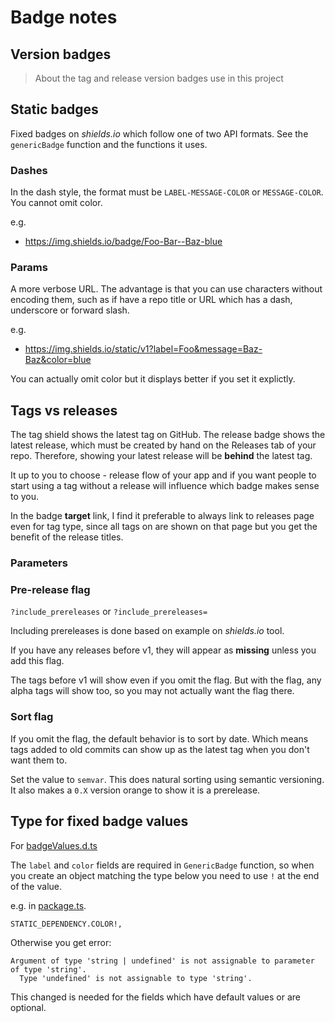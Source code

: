 # Badge notes


## Version badges
> About the tag and release version badges use in this project

## Static badges

Fixed badges on _shields.io_ which follow one of two API formats. See the `genericBadge` function and the functions it uses.

### Dashes

In the dash style, the format must be `LABEL-MESSAGE-COLOR` or `MESSAGE-COLOR`. You cannot omit color.

e.g.

- https://img.shields.io/badge/Foo-Bar--Baz-blue

### Params

A more verbose URL. The advantage is that you can use characters without encoding them, such as if have a repo title or URL which has a dash, underscore or forward slash.

e.g.

- https://img.shields.io/static/v1?label=Foo&message=Baz-Baz&color=blue

You can actually omit color but it displays better if you set it explictly.

## Tags vs releases

The tag shield shows the latest tag on GitHub. The release badge shows the latest release, which must be created by hand on the Releases tab of your repo. Therefore, showing your latest release will be **behind**
 the latest tag.

It up to you to choose - release flow of your app and if you want people to start using a tag without a release will influence which badge makes sense to you.

In the badge **target** link, I find it preferable to always link to releases page even for tag type, since all tags on are shown on that page but you get the benefit of the release titles.

### Parameters

### Pre-release flag

`?include_prereleases` or `?include_prereleases=`

Including prereleases is done based on example on _shields.io_ tool.

If you have any releases before v1, they will appear as **missing** unless you add this flag.

The tags before v1 will show even if you omit the flag. But with the flag, any alpha tags will show too, so you may not actually want the flag there.

### Sort flag

If you omit the flag, the default behavior is to sort by date. Which means tags added to  old commits can show up as the latest tag when you don't want them to.

Set the value to `semvar`. This does natural sorting using semantic versioning. It also makes a `0.X` version orange to show it is a prerelease.


## Type for fixed badge values

For [badgeValues.d.ts](/src/constants/badgeValues.d.ts)

The `label` and `color` fields are required in `GenericBadge` function, so when you create an object matching the type below you need to use `!` at the end of the value.

e.g. in [package.ts](/src/core/packages.ts).

```
STATIC_DEPENDENCY.COLOR!,
```

Otherwise you get error:

```
Argument of type 'string | undefined' is not assignable to parameter of type 'string'.
  Type 'undefined' is not assignable to type 'string'.
```

This changed is needed for the fields which have default values or are optional.
